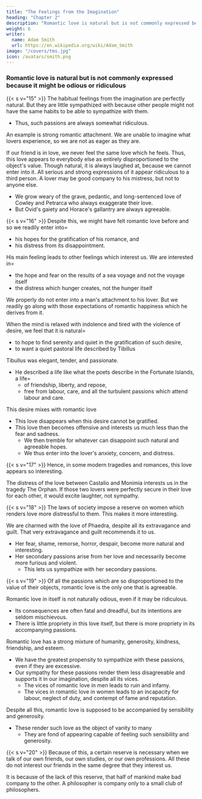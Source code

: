 ```yaml
---
title: "The Feelings from the Imagination"
heading: "Chapter 2"
description: "Romantic love is natural but is not commonly expressed because it might be odious or ridiculous"
weight: 6
writer:
  name: Adam Smith
  url: https://en.wikipedia.org/wiki/Adam_Smith
image: "/covers/tms.jpg"
icon: /avatars/smith.png
---
```





### Romantic love is natural but is not commonly expressed because it might be odious or ridiculous

{{< s v="15" >}} The habitual feelings from the imagination are perfectly natural. But they are little sympathized with because other people might not have the same habits to be able to sympathize with them. 
- Thus, such passions are always somewhat ridiculous.

An example is strong romantic attachment. We are unable to imagine what lovers experience, so we are not as eager as they are.

<!-- If our friend has been injured, we readily sympathize with his resentment,
We grow angry with the very person with whom he is angry.
If he has received a benefit, we readily enter into his gratitude.
We have a very high sense of the merit of his benefactor.
 -->

If our friend is in love, we never feel the same love which he feels. Thus, this love appears to everybody else as entirely disproportioned to the object's value. Though natural, it is always laughed at, because we cannot enter into it. All serious and strong expressions of it appear ridiculous to a third person. A lover may be good company to his mistress, but not to anyone else. 
- We grow weary of the grave, pedantic, and long-sentenced love of Cowley and Petrarca who always exaggerate their love. 
- But Ovid's gaiety and Horace's gallantry are always agreeable.

<!-- He himself knows this.
As long as his senses are sober, he teases and ridicules his own passion.
We only care about his love in this way, because this is the only way we can see it.
 -->


{{< s v="16" >}} Despite this, we might have felt romantic love before and so we readily enter into= 
- his hopes for the gratification of his romance, and
- his distress from its disappointment.

His main feeling leads to other feelings which interest us. We are interested in= 
- the hope and fear on the results of a sea voyage and not the voyage itself
- the distress which hunger creates, not the hunger itself

We properly do not enter into a man's attachment to his lover. But we readily go along with those expectations of romantic happiness which he derives from it.

When the mind is relaxed with indolence and tired with the violence of desire, we feel that it is natural= 
- to hope to find serenity and quiet in the gratification of such desire,
- to want a quiet pastoral life described by Tibillus

Tibullus was elegant, tender, and passionate.
- He described a life like what the poets describe in the Fortunate Islands, a life= 
  - of friendship, liberty, and repose,
  - free from labour, care, and all the turbulent passions which attend labour and care.

<!-- These scenes interest us most when they are painted as what is hoped, than what is actual. -->
This desire mixes with romantic love
<!--  and is perhaps the foundation of that love. -->
- This love disappears when this desire cannot be gratified.
- This love then becomes offensive and interests us much less than the fear and sadness.
  - We then tremble for whatever can disappoint such natural and agreeable hopes.
  - We thus enter into the lover's anxiety, concern, and distress.


{{< s v="17" >}} Hence, in some modern tragedies and romances, this love appears so interesting.

The distress of the love between Castalio and Monimia interests us in the tragedy The Orphan. If those two lovers were perfectly secure in their love for each other, it would excite laughter, not sympathy.
<!-- It is always improper to admit this scene into a tragedy.
It is only acceptable from the concern for the dangers and difficulties which the audience foresees will come to it. -->


{{< s v="18" >}} The laws of society impose a reserve on women which renders love more distressful to them. This makes it more interesting.

We are charmed with the love of Phaedra, despite all its extravagance and guilt. That very extravagance and guilt recommends it to us.
- Her fear, shame, remorse, horror, despair, become more natural and interesting.
- Her secondary passions arise from her love and necessarily become more furious and violent.
  - This lets us sympathize with her secondary passions.
 

{{< s v="19" >}} Of all the passions which are so disproportioned to the value of their objects, romantic love is the only one that is agreeable.

Romantic love in itself is not naturally odious, even if it may be ridiculous.
- Its consequences are often fatal and dreadful, but its intentions are seldom mischievous.
- There is little propriety in this love itself, but there is more propriety in its accompanying passions.

Romantic love has a strong mixture of humanity, generosity, kindness, friendship, and esteem.
- We have the greatest propensity to sympathize with these passions, even if they are excessive.
- Our sympathy for these passions render them less disagreeable and supports it in our imagination, despite all its vices.
  - The vices of romantic love in men leads to ruin and infamy.
  - The vices in romantic love in women leads to an incapacity for labour, neglect of duty, and contempt of fame and reputation.

Despite all this, romantic love is supposed to be accompanied by sensibility and generosity.
- These render such love as the object of vanity to many
  - They are fond of appearing capable of feeling such sensibility and generosity.


{{< s v="20" >}} Because of this, a certain reserve is necessary when we talk of our own friends, our own studies, or our own professions. All these do not interest our friends in the same degree that they interest us.

It is because of the lack of this reserve, that half of mankind make bad company to the other. A philosopher is company only to a small club of philosophers.
